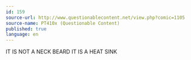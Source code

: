 ```yaml
---
id: 159
source-url: http://www.questionablecontent.net/view.php?comic=1105
source-name: PT410x (Questionable Content)
published: true
language: en
---
```

IT IS NOT A NECK BEARD IT IS A HEAT SINK
